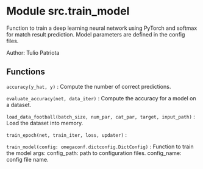 Module src.train_model
======================
Function to train a deep learning neural network using PyTorch and softmax for match result prediction. Model parameters are defined in the config files.

Author: Tulio Patriota

Functions
---------

    
`accuracy(y_hat, y)`
:   Compute the number of correct predictions.

    
`evaluate_accuracy(net, data_iter)`
:   Compute the accuracy for a model on a dataset.

    
`load_data_football(batch_size, num_par, cat_par, target, input_path)`
:   Load the dataset into memory.

    
`train_epoch(net, train_iter, loss, updater)`
:   

    
`train_model(config: omegaconf.dictconfig.DictConfig)`
:   Function to train the model
    args:
        config_path: path to configuration files.
        config_name: config file name.